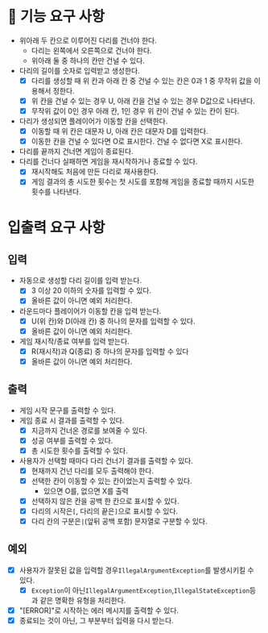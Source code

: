 # 🚀 기능 요구 사항

- 위아래 두 칸으로 이루어진 다리를 건너야 한다.
    - 다리는 왼쪽에서 오른쪽으로 건너야 한다.
    - 위아래 둘 중 하나의 칸만 건널 수 있다.
- 다리의 길이를 숫자로 입력받고 생성한다.
    - [x]  다리를 생성할 때 위 칸과 아래 칸 중 건널 수 있는 칸은 0과 1 중 무작위 값을 이용해서 정한다.
    - [x]  위 칸을 건널 수 있는 경우 U, 아래 칸을 건널 수 있는 경우 D값으로 나타낸다.
    - [x]  무작위 값이 0인 경우 아래 칸, 1인 경우 위 칸이 건널 수 있는 칸이 된다.
- 다리가 생성되면 플레이어가 이동할 칸을 선택한다.
    - [x]  이동할 때 위 칸은 대문자 U, 아래 칸은 대문자 D를 입력한다.
    - [x]  이동한 칸을 건널 수 있다면 O로 표시한다. 건널 수 없다면 X로 표시한다.
- 다리를 끝까지 건너면 게임이 종료된다.
- 다리를 건너다 실패하면 게임을 재시작하거나 종료할 수 있다.
    - [x]  재시작해도 처음에 만든 다리로 재사용한다.
    - [x]  게임 결과의 총 시도한 횟수는 첫 시도를 포함해 게임을 종료할 때까지 시도한 횟수를 나타낸다.

# 입출력 요구 사항

## 입력

- 자동으로 생성할 다리 길이를 입력 받는다.
    - [x]  3 이상 20 이하의 숫자를 입력할 수 있다.
    - [x]  올바른 값이 아니면 예외 처리한다.
- 라운드마다 플레이어가 이동할 칸을 입력 받는다.
    - [x]  U(위 칸)와 D(아래 칸) 중 하나의 문자를 입력할 수 있다.
    - [x]  올바른 값이 아니면 예외 처리한다.
- 게임 재시작/종료 여부를 입력 받는다.
    - [x]  R(재시작)과 Q(종료) 중 하나의 문자를 입력할 수 있다
    - [x]  올바른 값이 아니면 예외 처리한다.

## 출력

- 게임 시작 문구를 출력할 수 있다.
- 게임 종료 시 결과를 출력할 수 있다.
    - [x]  지금까지 건너온 경로를 보여줄 수 있다.
    - [x]  성공 여부를 출력할 수 있다.
    - [x]  총 시도한 횟수를 출력할 수 있다.
- 사용자가 선택할 때마다 다리 건너기 결과를 출력할 수 있다.
    - [x]  현재까지 건넌 다리를 모두 출력해야 한다.
    - [x]  선택한 칸이 이동할 수 있는 칸이었는지 출력할 수 있다.
        - 있으면 O를, 없으면 X를 출력
    - [x]  선택하지 않은 칸을 공백 한 칸으로 표시할 수 있다.
    - [x]  다리의 시작은`[`, 다리의 끝은`]`으로 표시할 수 있다.
    - [x]  다리 칸의 구분은`|`(앞뒤 공백 포함) 문자열로 구분할 수 있다.

## 예외

- [x]  사용자가 잘못된 값을 입력할 경우`IllegalArgumentException`를 발생시키킬 수 있다.
    - [x]  `Exception`이 아닌`IllegalArgumentException`,`IllegalStateException`등과 같은 명확한 유형을 처리한다.
- [x]  "[ERROR]"로 시작하는 에러 메시지를 출력할 수 있다.
- [x]  종료되는 것이 아닌, 그 부분부터 입력을 다시 받는다.
